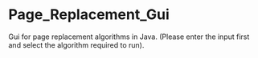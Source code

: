 # Page_Replacement_Gui
Gui for page replacement algorithms in Java.
(Please enter the input first and select the algorithm required to run).
